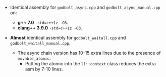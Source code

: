 * Identical assembly for `godbolt_async.cpp` and `godbolt_async_manual.cpp` on:
    * **g++ 7.0** `-std=c++1z -O3`.
    * **clang++ 3.9.0** `-std=c++1z -O3`.

* **Almost** identical assembly for `godbolt_waitall.cpp` and `godbolt_waitall_manual.cpp`.
    * The async chain version has 10-15 extra lines due to the presence of `movable_atomic`.
        * Putting the atomic into the `ll::context` class reduces the extra asm by 7-10 lines.
